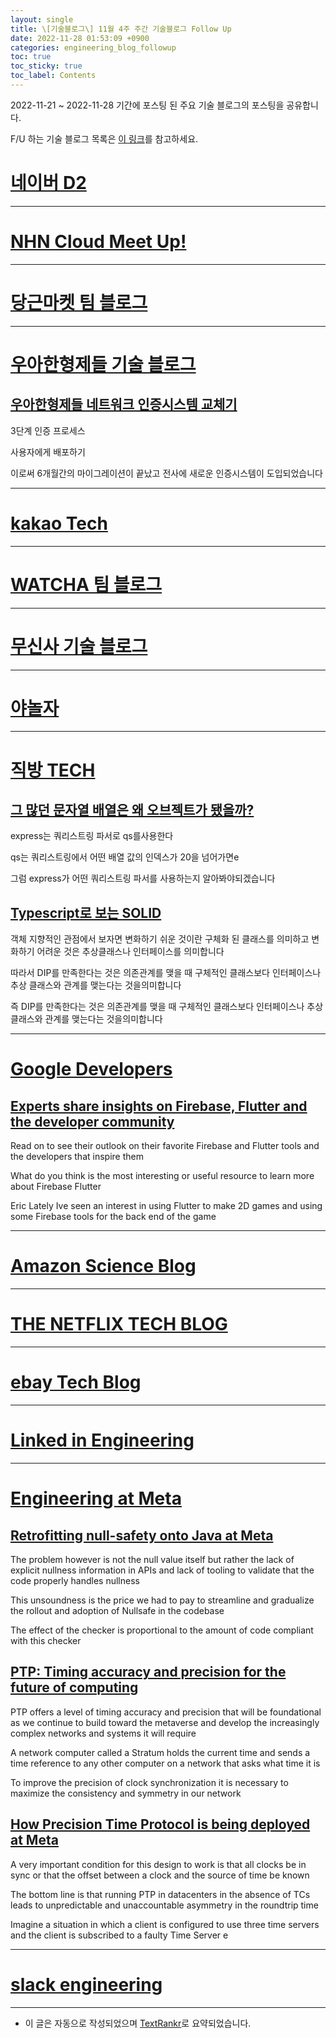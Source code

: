 ```yaml
---
layout: single
title: \[기술블로그\] 11월 4주 주간 기술블로그 Follow Up
date: 2022-11-28 01:53:09 +0900
categories: engineering_blog_followup
toc: true
toc_sticky: true
toc_label: Contents
---
```


2022-11-21 ~ 2022-11-28 기간에 포스팅 된 주요 기술 블로그의 포스팅을 공유합니다.

F/U 하는 기술 블로그 목록은 [이 링크](https://cherrue.github.io/engineering_blog_followup/searchengine/FU-%EA%B8%B0%EC%88%A0-%EB%B8%94%EB%A1%9C%EA%B7%B8-%EB%AA%A9%EB%A1%9D/)를 참고하세요.

# [네이버 D2](https://d2.naver.com/d2.atom)

---



# [NHN Cloud Meet Up!](https://meetup.toast.com/rss)

---



# [당근마켓 팀 블로그](https://medium.com/feed/daangn)

---



# [우아한형제들 기술 블로그](https://techblog.woowahan.com/feed/)

## [우아한형제들 네트워크 인증시스템 교체기](https://techblog.woowahan.com/9694/)

 3단계 인증 프로세스

 사용자에게 배포하기

 이로써 6개월간의 마이그레이션이 끝났고 전사에 새로운 인증시스템이 도입되었습니다

---



# [kakao Tech](https://tech.kakao.com/feed/)

---



# [WATCHA 팀 블로그](https://medium.com/feed/watcha)

---



# [무신사 기술 블로그](https://medium.com/feed/musinsa-tech)

---



# [야놀자](https://medium.com/feed/yanolja)

---



# [직방 TECH](https://medium.com/feed/zigbang)

## [그 많던 문자열 배열은 왜 오브젝트가 됐을까?](https://medium.com/zigbang/%EA%B7%B8-%EB%A7%8E%EB%8D%98-%EB%AC%B8%EC%9E%90%EC%97%B4-%EB%B0%B0%EC%97%B4%EC%9D%80-%EC%99%9C-%EC%98%A4%EB%B8%8C%EC%A0%9D%ED%8A%B8%EA%B0%80-%EB%90%90%EC%9D%84%EA%B9%8C-171f57b1a295?source=rss----2f055286701b---4)

 express는 쿼리스트링 파서로 qs를사용한다

 qs는 쿼리스트링에서 어떤 배열 값의 인덱스가 20을 넘어가면e

 그럼 express가 어떤 쿼리스트링 파서를 사용하는지 알아봐야되겠습니다

## [Typescript로 보는 SOLID](https://medium.com/zigbang/typescript%EB%A1%9C-%EB%B3%B4%EB%8A%94-solid-e9384b208f6d?source=rss----2f055286701b---4)

 객체 지향적인 관점에서 보자면 변화하기 쉬운 것이란 구체화 된 클래스를 의미하고 변화하기 어려운 것은 추상클래스나 인터페이스를 의미합니다

 따라서 DIP를 만족한다는 것은 의존관계를 맺을 때 구체적인 클래스보다 인터페이스나 추상 클래스와 관계를 맺는다는 것을의미합니다

 즉 DIP를 만족한다는 것은 의존관계를 맺을 때 구체적인 클래스보다 인터페이스나 추상 클래스와 관계를 맺는다는 것을의미합니다

---



# [Google Developers](https://developers.googleblog.com/feeds/posts/default?alt=rss)

## [Experts share insights on Firebase, Flutter and the developer community](http://developers.googleblog.com/2022/11/firebase-flutter-experts-share-how-to-get-involved-at-devfest.html)

 Read on to see their outlook on their favorite Firebase and Flutter tools and the developers that inspire them

 What do you think is the most interesting or useful resource to learn more about Firebase  Flutter

 Eric Lately Ive seen an interest in using Flutter to make 2D games and using some Firebase tools for the back end of the game

---



# [Amazon Science Blog](https://www.amazon.science/index.rss)

---



# [THE NETFLIX TECH BLOG](https://netflixtechblog.com/feed)

---



# [ebay Tech Blog](https://tech.ebayinc.com/rss)

---



# [Linked in Engineering](https://engineering.linkedin.com/blog.rss.html)

---



# [Engineering at Meta](https://engineering.fb.com/feed/)

## [Retrofitting null-safety onto Java at Meta](https://engineering.fb.com/2022/11/22/developer-tools/meta-java-nullsafe/)

 The problem however is not the null value itself but rather the lack of explicit nullness information in APIs and lack of tooling to validate that the code properly handles nullness

 This unsoundness is the price we had to pay to streamline and gradualize the rollout and adoption of Nullsafe in the codebase

 The effect of the checker is proportional to the amount of code compliant with this checker

## [PTP: Timing accuracy and precision for the future of computing](https://engineering.fb.com/2022/11/21/production-engineering/future-computing-ptp/)

 PTP offers a level of timing accuracy and precision that will be foundational as we continue to build toward the metaverse and develop the increasingly complex networks and systems it will require

 A network computer called a Stratum holds the current time and sends a time reference to any other computer on a network that asks what time it is

 To improve the precision of clock synchronization it is necessary to maximize the consistency and symmetry in our network

## [How Precision Time Protocol is being deployed at Meta](https://engineering.fb.com/2022/11/21/production-engineering/precision-time-protocol-at-meta/)

 A very important condition for this design to work is that all clocks be in sync or that the offset between a clock and the source of time be known

 The bottom line is that running PTP in datacenters in the absence of TCs leads to unpredictable and unaccountable asymmetry in the roundtrip time

 Imagine a situation in which a client is configured to use three time servers and the client is subscribed to a faulty Time Server e

---



# [slack engineering](https://slack.engineering/feed/)

---

* 이 글은 자동으로 작성되었으며 [TextRankr](https://github.com/theeluwin/textrankr)로 요약되었습니다.
